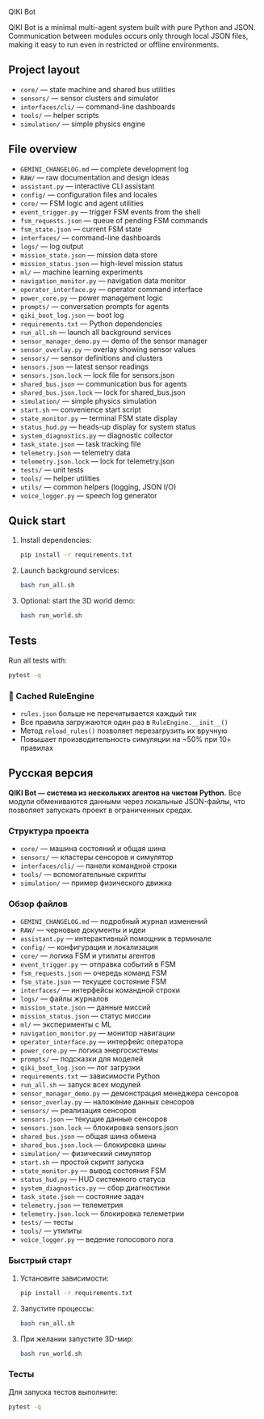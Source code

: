  QIKI Bot

QIKI Bot is a minimal multi-agent system built with pure Python and JSON. Communication between modules occurs only through local JSON files, making it easy to run even in restricted or offline environments.

## Project layout
- `core/` — state machine and shared bus utilities
- `sensors/` — sensor clusters and simulator
- `interfaces/cli/` — command-line dashboards
- `tools/` — helper scripts
- `simulation/` — simple physics engine

## File overview
- `GEMINI_CHANGELOG.md` — complete development log
- `RAW/` — raw documentation and design ideas
- `assistant.py` — interactive CLI assistant
- `config/` — configuration files and locales
- `core/` — FSM logic and agent utilities
- `event_trigger.py` — trigger FSM events from the shell
- `fsm_requests.json` — queue of pending FSM commands
- `fsm_state.json` — current FSM state
- `interfaces/` — command-line dashboards
- `logs/` — log output
- `mission_state.json` — mission data store
- `mission_status.json` — high-level mission status
- `ml/` — machine learning experiments
- `navigation_monitor.py` — navigation data monitor
- `operator_interface.py` — operator command interface
- `power_core.py` — power management logic
- `prompts/` — conversation prompts for agents
- `qiki_boot_log.json` — boot log
- `requirements.txt` — Python dependencies
- `run_all.sh` — launch all background services
- `sensor_manager_demo.py` — demo of the sensor manager
- `sensor_overlay.py` — overlay showing sensor values
- `sensors/` — sensor definitions and clusters
- `sensors.json` — latest sensor readings
- `sensors.json.lock` — lock file for sensors.json
- `shared_bus.json` — communication bus for agents
- `shared_bus.json.lock` — lock for shared_bus.json
- `simulation/` — simple physics simulation
- `start.sh` — convenience start script
- `state_monitor.py` — terminal FSM state display
- `status_hud.py` — heads-up display for system status
- `system_diagnostics.py` — diagnostic collector
- `task_state.json` — task tracking file
- `telemetry.json` — telemetry data
- `telemetry.json.lock` — lock for telemetry.json
- `tests/` — unit tests
- `tools/` — helper utilities
- `utils/` — common helpers (logging, JSON I/O)
- `voice_logger.py` — speech log generator
## Quick start
1. Install dependencies:
   ```bash
   pip install -r requirements.txt
   ```
2. Launch background services:
   ```bash
   bash run_all.sh
   ```
3. Optional: start the 3D world demo:
   ```bash
   bash run_world.sh
   ```

## Tests
Run all tests with:
```bash
pytest -q
```

### 🔁 Cached RuleEngine

- `rules.json` больше не перечитывается каждый тик
- Все правила загружаются один раз в `RuleEngine.__init__()`
- Метод `reload_rules()` позволяет перезагрузить их вручную
- Повышает производительность симуляции на ~50% при 10+ правилах

## Русская версия

**QIKI Bot — система из нескольких агентов на чистом Python.** Все модули обмениваются данными через локальные JSON-файлы, что позволяет запускать проект в ограниченных средах.

### Структура проекта
- `core/` — машина состояний и общая шина
- `sensors/` — кластеры сенсоров и симулятор
- `interfaces/cli/` — панели командной строки
- `tools/` — вспомогательные скрипты
- `simulation/` — пример физического движка

### Обзор файлов
- `GEMINI_CHANGELOG.md` — подробный журнал изменений
- `RAW/` — черновые документы и идеи
- `assistant.py` — интерактивный помощник в терминале
- `config/` — конфигурация и локализация
- `core/` — логика FSM и утилиты агентов
- `event_trigger.py` — отправка событий в FSM
- `fsm_requests.json` — очередь команд FSM
- `fsm_state.json` — текущее состояние FSM
- `interfaces/` — интерфейсы командной строки
- `logs/` — файлы журналов
- `mission_state.json` — данные миссий
- `mission_status.json` — статус миссии
- `ml/` — эксперименты с ML
- `navigation_monitor.py` — монитор навигации
- `operator_interface.py` — интерфейс оператора
- `power_core.py` — логика энергосистемы
- `prompts/` — подсказки для моделей
- `qiki_boot_log.json` — лог загрузки
- `requirements.txt` — зависимости Python
- `run_all.sh` — запуск всех модулей
- `sensor_manager_demo.py` — демонстрация менеджера сенсоров
- `sensor_overlay.py` — наложение данных сенсоров
- `sensors/` — реализация сенсоров
- `sensors.json` — текущие данные сенсоров
- `sensors.json.lock` — блокировка sensors.json
- `shared_bus.json` — общая шина обмена
- `shared_bus.json.lock` — блокировка шины
- `simulation/` — физический симулятор
- `start.sh` — простой скрипт запуска
- `state_monitor.py` — вывод состояния FSM
- `status_hud.py` — HUD системного статуса
- `system_diagnostics.py` — сбор диагностики
- `task_state.json` — состояние задач
- `telemetry.json` — телеметрия
- `telemetry.json.lock` — блокировка телеметрии
- `tests/` — тесты
- `tools/` — утилиты
- `voice_logger.py` — ведение голосового лога
### Быстрый старт
1. Установите зависимости:
   ```bash
   pip install -r requirements.txt
   ```
2. Запустите процессы:
   ```bash
   bash run_all.sh
   ```
3. При желании запустите 3D-мир:
   ```bash
   bash run_world.sh
   ```

### Тесты
Для запуска тестов выполните:
```bash
pytest -q
```
